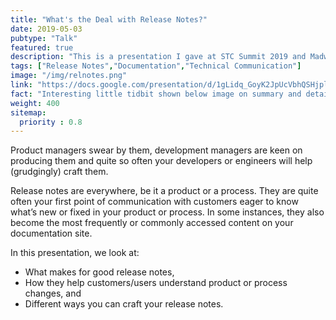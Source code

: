 ```yaml
---
title: "What's the Deal with Release Notes?"
date: 2019-05-03
pubtype: "Talk"
featured: true
description: "This is a presentation I gave at STC Summit 2019 and Madworld 2018 about the importance of Release Notes in product development and how they can help shape your initial conversations with customers."
tags: ["Release Notes","Documentation","Technical Communication"]
image: "/img/relnotes.png"
link: "https://docs.google.com/presentation/d/1gLidq_GoyK2JpUcVbhQSHjpluoZZbCbDlv1oxfHzrxc/edit?usp=sharing"
fact: "Interesting little tidbit shown below image on summary and detail page"
weight: 400
sitemap:
  priority : 0.8
---
```



Product managers swear by them, development managers are keen on producing them and quite so often your developers or engineers will help (grudgingly) craft them.

Release notes are everywhere, be it a product or a process. They are quite often your first point of communication with customers eager to know what’s new or fixed in your product or process. In some instances, they also become the most frequently or commonly accessed content on your documentation site.

In this presentation, we look at:

 - What makes for good release notes,
 - How they help customers/users understand product or process changes, and
 - Different ways you can craft your release notes.
